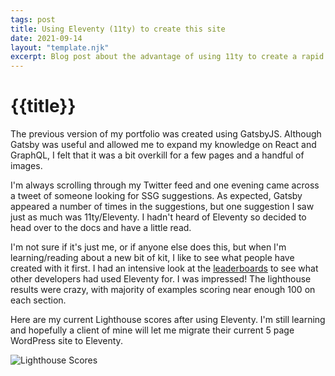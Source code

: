 ```yaml
---
tags: post
title: Using Eleventy (11ty) to create this site
date: 2021-09-14
layout: "template.njk"
excerpt: Blog post about the advantage of using 11ty to create a rapid static site
---
```


# {{title}}

The previous version of my portfolio was created using GatsbyJS. Although Gatsby was useful and allowed me to expand my knowledge on React and GraphQL, I felt that it was a bit overkill for a few pages and a handful of images.

I'm always scrolling through my Twitter feed and one evening came across a tweet of someone looking for SSG suggestions. As expected, Gatsby appeared a number of times in the suggestions, but one suggestion I saw just as much was 11ty/Eleventy. I hadn't heard of Eleventy so decided to head over to the docs and have a little read.

I'm not sure if it's just me, or if anyone else does this, but when I'm learning/reading about a new bit of kit, I like to see what people have created with it first. I had an intensive look at the [leaderboards](https://www.11ty.dev/speedlify/) to see what other developers had used Eleventy for. I was impressed! The lighthouse results were crazy, with majority of examples scoring near enough 100 on each section.

Here are my current Lighthouse scores after using Eleventy. I'm still learning and hopefully a client of mine will let me migrate their current 5 page WordPress site to Eleventy.

![Lighthouse Scores](../img/lighthouse.png "Lighthouse Scores")
